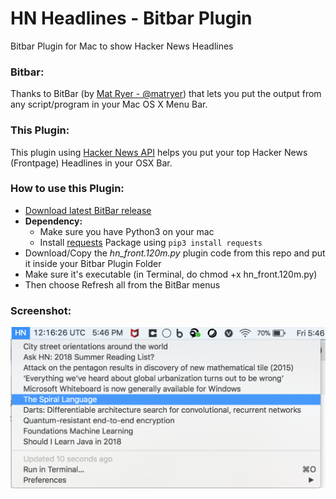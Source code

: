 # HN Headlines - Bitbar Plugin
Bitbar Plugin for Mac to show Hacker News Headlines

### Bitbar:
Thanks to BitBar (by [Mat Ryer - @matryer](https://twitter.com/matryer)) that lets you put the output from any script/program in your Mac OS X Menu Bar.

### This Plugin:
This plugin using [Hacker News API](https://github.com/HackerNews/API) helps you put your top Hacker News (Frontpage) Headlines in your OSX Bar. 

### How to use this Plugin:

* [Download latest BitBar release](https://github.com/matryer/bitbar/releases/latest)
* **Dependency:** 
  * Make sure you have Python3 on your mac
  * Install [requests](https://github.com/requests/requests) Package using `pip3 install requests`
* Download/Copy the *hn_front.120m.py* plugin code from this repo and put it inside your Bitbar Plugin Folder
* Make sure it's executable (in Terminal, do chmod +x hn_front.120m.py)
* Then choose Refresh all from the BitBar menus

### Screenshot:

![hn_headlines_bitbar](hn_headlines_bitbar.png)

